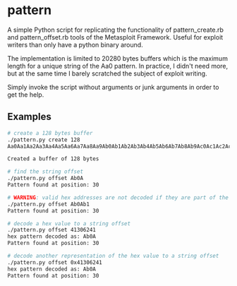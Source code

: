 # pattern

A simple Python script for replicating the functionality of pattern_create.rb and pattern_offset.rb tools of the Metasploit Framework. Useful for exploit writers than only have a python binary around.

The implementation is limited to 20280 bytes buffers which is the maximum length for a unique string of the Aa0 pattern. In practice, I didn't need more, but at the same time I barely scratched the subject of exploit writing.

Simply invoke the script without arguments or junk arguments in order to get the help.

## Examples

```bash
# create a 128 bytes buffer
./pattern.py create 128
Aa0Aa1Aa2Aa3Aa4Aa5Aa6Aa7Aa8Aa9Ab0Ab1Ab2Ab3Ab4Ab5Ab6Ab7Ab8Ab9Ac0Ac1Ac2Ac3Ac4Ac5Ac6Ac7Ac8Ac9Ad0Ad1Ad2Ad3Ad4Ad5Ad6Ad7Ad8Ad9Ae0Ae1Ae

Created a buffer of 128 bytes

# find the string offset
./pattern.py offset Ab0A
Pattern found at position: 30

# WARNING: valid hex addresses are not decoded if they are part of the ACTUAL buffer
./pattern.py offset Ab0Ab1
Pattern found at position: 30

# decode a hex value to a string offset
./pattern.py offset 41306241
hex pattern decoded as: Ab0A
Pattern found at position: 30

# decode another representation of the hex value to a string offset
./pattern.py offset 0x41306241
hex pattern decoded as: Ab0A
Pattern found at position: 30
```
